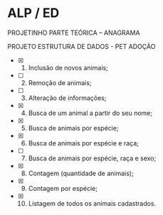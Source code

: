 # ALP / ED

 PROJETINHO PARTE TEÓRICA – ANAGRAMA
 
 PROJETO ESTRUTURA DE DADOS - PET ADOÇÃO
   - [x] 1. Inclusão de novos animais;
   - [ ] 2. Remoção de animais;
   - [ ] 3.  Alteração de informações;
   - [x] 4. Busca de um animal a partir do seu nome;
   - [x] 5. Busca de animais por espécie;
   - [x] 6. Busca de animais por espécie e raça;
   - [ ] 7. Busca de animais por espécie, raça e sexo;
   - [x] 8. Contagem (quantidade de animais);
   - [x] 9. Contagem por espécie;
   - [x] 10. Listagem de todos os animais cadastrados.

